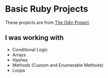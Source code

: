 # Basic Ruby Projects

These projects are from [The Odin Project](https://www.theodinproject.com).

## I was working with
* Conditional Logic
* Arrays
* Hashes
* Methods (Custom and Enumerable Methods)
* Loops
